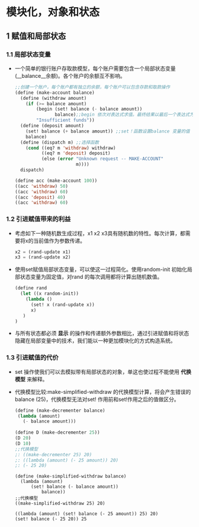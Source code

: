 # 模块化，对象和状态

## 1 赋值和局部状态

### 1.1 局部状态变量

* 一个简单的银行账户存取款模型，每个账户需要包含一个局部状态变量(__balance__余额)。各个账户的余额互不影响。

  ```lisp
  ;;创建一个账户，每个账户都有独立的余额，每个账户可以包含存款和取款操作
  (define (make-account balance)
    (define (withdraw amount)
      (if (>= balance amount)
          (begin (set! balance (- balance amount))
                 balance);;begin 依次对表达式求值。最终结果以最后一个表达式为准
          "Insufficient funds"))
    (define (deposit amount)
      (set! balance (+ balance amount)) ;;set！函数设置balance 变量的值
      balance)
    (define (dispatch m) ;;选择函数
      (cond ((eq? m 'withdraw) withdraw)
            ((eq? m 'deposit) deposit)
            (else (error "Unknown request -- MAKE-ACCOUNT"
                         m))))
    dispatch)

  (define acc (make-account 100))
  ((acc 'withdraw) 50)
  ((acc 'withdraw) 60)
  ((acc 'deposit) 40)
  ((acc 'withdraw) 60)
  ```

### 1.2 引进赋值带来的利益

* 考虑如下一种随机数生成过程，x1 x2 x3具有随机数的特性。每次计算，都需要将x的当前值作为参数传递。

  ```lisp
  x2 = (rand-update x1)
  x3 = (rand-update x2)
  ```

* 使用set赋值局部状态变量，可以使这一过程简化。使用random-init 初始化局部状态变量为固定值，对rand 的每次调用都将计算出随机数值。
 
  ```lisp
  (define rand
    (let ((x random-init))
      (lambda ()
        (set! x (rand-update x))
        x)
     )
  )
  ```

* 与所有状态都必须 __显示__ 的操作和传递额外参数相比，通过引进赋值和将状态隐藏在局部变量中的技术，我们能以一种更加模块化的方式构造系统。

### 1.3 引进赋值的代价

* set 操作使我们可以去模拟带有局部状态的对象，单这也使过程不能使用 __代换模型__ 来解释。

* 代换模型比较:make-simplified-withdraw 的代换模型计算，将会产生错误的balance (25)，代换模型无法对set! 作用前和set!作用之后的值做区分。

  ```lisp
  (define (make-decrementer balance)
   (lambda (amount)
     (- balance amount)))
 
  (define D (make-decrementer 25))
  (D 20)
  (D 10)
  ;;代换模型
  ;: ((make-decrementer 25) 20)
  ;: ((lambda (amount) (- 25 amount)) 20)
  ;: (- 25 20)
  ```

  ```schema
  (define (make-simplified-withdraw balance)
    (lambda (amount)
        (set! balance (- balance amount))
            balance))
  ;;代换模型
  ((make-simplified-withdraw 25) 20)
 
  ((lambda (amount) (set! balance (- 25 amount)) 25) 20)
  (set! balance (- 25 20)) 25
  ```

